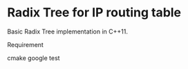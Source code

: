 # Radix Tree for IP routing table

Basic Radix Tree implementation in C++11.

Requirement

cmake
google test
